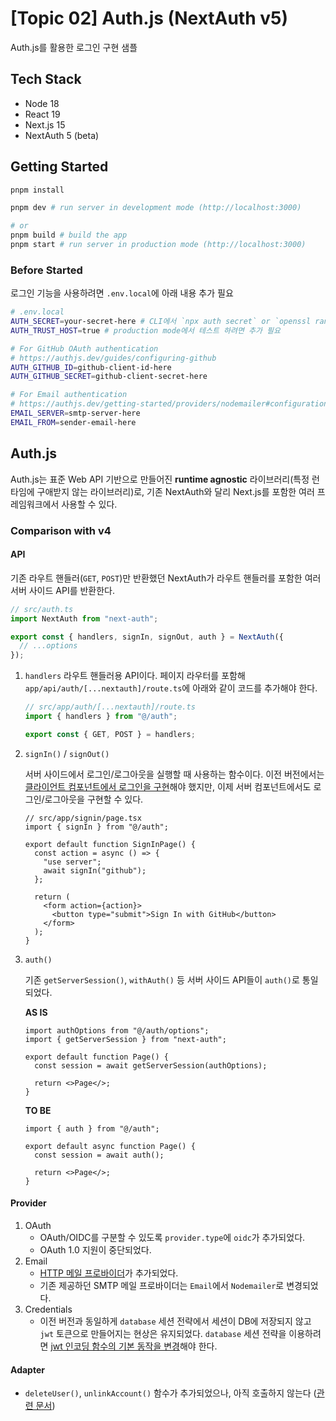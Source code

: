 # [Topic 02] Auth.js (NextAuth v5)

Auth.js를 활용한 로그인 구현 샘플

## Tech Stack

- Node 18
- React 19
- Next.js 15
- NextAuth 5 (beta)

## Getting Started

```bash
pnpm install

pnpm dev # run server in development mode (http://localhost:3000)

# or
pnpm build # build the app
pnpm start # run server in production mode (http://localhost:3000)
```

### Before Started

로그인 기능을 사용하려면 `.env.local`에 아래 내용 추가 필요

```bash
# .env.local
AUTH_SECRET=your-secret-here # CLI에서 `npx auth secret` or `openssl rand -hex 32` 실행해 추가
AUTH_TRUST_HOST=true # production mode에서 테스트 하려면 추가 필요

# For GitHub OAuth authentication
# https://authjs.dev/guides/configuring-github
AUTH_GITHUB_ID=github-client-id-here
AUTH_GITHUB_SECRET=github-client-secret-here

# For Email authentication
# https://authjs.dev/getting-started/providers/nodemailer#configuration
EMAIL_SERVER=smtp-server-here
EMAIL_FROM=sender-email-here
```

## Auth.js

Auth.js는 표준 Web API 기반으로 만들어진 **runtime agnostic** 라이브러리(특정 런타임에 구애받지 않는 라이브러리)로, 기존 NextAuth와 달리 Next.js를 포함한 여러 프레임워크에서 사용할 수 있다.

### Comparison with v4

#### API

기존 라우트 핸들러(`GET`, `POST`)만 반환했던 NextAuth가 라우트 핸들러를 포함한 여러 서버 사이드 API를 반환한다.

```ts
// src/auth.ts
import NextAuth from "next-auth";

export const { handlers, signIn, signOut, auth } = NextAuth({
  // ...options
});
```

1. `handlers`
   라우트 핸들러용 API이다. 페이지 라우터를 포함해 `app/api/auth/[...nextauth]/route.ts`에 아래와 같이 코드를 추가해야 한다.

   ```ts
   // src/app/auth/[...nextauth]/route.ts
   import { handlers } from "@/auth";

   export const { GET, POST } = handlers;
   ```

2. `signIn()` / `signOut()`

   서버 사이드에서 로그인/로그아웃을 실행할 때 사용하는 함수이다. 이전 버전에서는 [클라이언트 컴포넌트에서 로그인을 구현](../01-next-auth/docs/custom-signin-page.md)해야 했지만, 이제 서버 컴포넌트에서도 로그인/로그아웃을 구현할 수 있다.

   ```tsx
   // src/app/signin/page.tsx
   import { signIn } from "@/auth";

   export default function SignInPage() {
     const action = async () => {
       "use server";
       await signIn("github");
     };

     return (
       <form action={action}>
         <button type="submit">Sign In with GitHub</button>
       </form>
     );
   }
   ```

3. `auth()`

   기존 `getServerSession()`, `withAuth()` 등 서버 사이드 API들이 `auth()`로 통일되었다.

   **AS IS**

   ```tsx
   import authOptions from "@/auth/options";
   import { getServerSession } from "next-auth";

   export default function Page() {
     const session = await getServerSession(authOptions);

     return <>Page</>;
   }
   ```

   **TO BE**

   ```tsx
   import { auth } from "@/auth";

   export default async function Page() {
     const session = await auth();

     return <>Page</>;
   }
   ```

#### Provider

1. OAuth
   - OAuth/OIDC를 구분할 수 있도록 `provider.type`에 `oidc`가 추가되었다.
   - OAuth 1.0 지원이 중단되었다.
2. Email
   - [HTTP 메일 프로바이더](https://authjs.dev/guides/configuring-http-email)가 추가되었다.
   - 기존 제공하던 SMTP 메일 프로바이더는 `Email`에서 `Nodemailer`로 변경되었다.
3. Credentials
   - 이전 버전과 동일하게 `database` 세션 전략에서 세션이 DB에 저장되지 않고 `jwt` 토큰으로 만들어지는 현상은 유지되었다. `database` 세션 전략을 이용하려면 [jwt 인코딩 함수의 기본 동작을 변경](../01-next-auth/docs/credentials-with-db.md)해야 한다.

#### Adapter

- `deleteUser()`, `unlinkAccount()` 함수가 추가되었으나, 아직 호출하지 않는다 ([관련 문서](https://authjs.dev/guides/creating-a-database-adapter))
